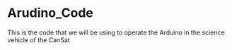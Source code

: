 # Arudino_Code
This is the code that we will be using to operate the Arduino in the science vehicle of the CanSat
